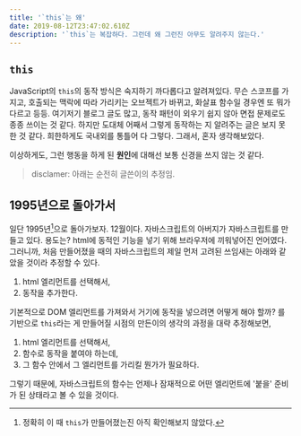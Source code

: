 ```yaml
---
title: '`this`는 왜'
date: 2019-08-12T23:47:02.610Z
description: '`this`는 복잡하다. 그런데 왜 그런진 아무도 알려주지 않는다.'
---
```

## `this`
JavaScript의 `this`의 동작 방식은 숙지하기 까다롭다고 알려져있다. 무슨 스코프를 가지고, 호출되는 맥락에 따라 가리키는 오브젝트가 바뀌고, 화살표 함수일 경우엔 또 뭐가 다르고 등등. 여기저기 블로그 글도 많고, 동작 패턴이 외우기 쉽지 않아 면접 문제로도 종종 쓰이는 것 같다. 하지만 도대체 어째서 그렇게 동작하는 지 알려주는 글은 보지 못한 것 같다. 희한하게도 국내외를 통틀어 다 그렇다. 그래서, 혼자 생각해보았다.

이상하게도, 그런 행동을 하게 된 **원인**에 대해선 보통 신경을 쓰지 않는 것 같다.

> disclamer: 아래는 순전히 글쓴이의 추정임.

## 1995년으로 돌아가서
일단 1995년[^1]으로 돌아가보자. 12월이다. 자바스크립트의 아버지가 자바스크립트를 만들고 있다. 용도는? html에 동적인 기능을 넣기 위해 브라우저에 끼워넣어진 언어였다. 그러니까, 처음 만들어졌을 때의 자바스크립트의 제일 먼저 고려된 쓰임새는 아래와 같았을 것이라 추정할 수 있다.

1. html 엘리먼트를 선택해서,
1. 동작을 추가한다.

기본적으로 DOM 엘리먼트를 가져와서 거기에 동작을 넣으려면 어떻게 해야 할까? 를 기반으로 `this`라는 게 만들어질 시점의 만든이의 생각의 과정을 대략 추정해보면,

1. html 엘리먼트를 선택해서,
1. 함수로 동작을 붙여야 하는데,
1. 그 함수 안에서 그 엘리먼트를 가리킬 뭔가가 필요하다.

그렇기 때문에, 자바스크립트의 함수는 언제나 잠재적으로 어떤 엘리먼트에 '붙을' 준비가 된 상태라고 볼 수 있을 것이다.

[^1]: 정확히 이 때 `this`가 만들어졌는진 아직 확인해보지 않았다.
